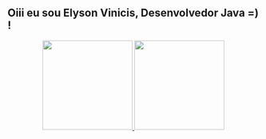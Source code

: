 ## Oiii eu sou Elyson Vinicis, Desenvolvedor Java =) !
<div align="center">
  <a href="https://github.com/Elyson2k">
  <img height="180em" src="https://github-readme-stats.vercel.app/api?username=Elyson2k&show_icons=true&theme=dracula&include_all_commits=true&count_private=true"/>
  <img height="180em" src="https://github-readme-stats.vercel.app/api/top-langs/?username=Elyson2k&layout=compact&langs_count=7&theme=dracula"/>
</div>
